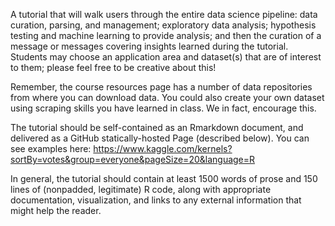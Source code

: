 A tutorial that will walk users through the entire data science pipeline: data curation, parsing, and management; exploratory data analysis; hypothesis testing and machine learning to provide analysis; and then the curation of a message or messages covering insights learned during the tutorial. Students may choose an application area and dataset(s) that are of interest to them; please feel free to be creative about this!

Remember, the course resources page has a number of data repositories from where you can download data. You could also create your own dataset using scraping skills you have learned in class. We in fact, encourage this.

The tutorial should be self-contained as an Rmarkdown document, and delivered as a GitHub statically-hosted Page (described below). You can see examples here: https://www.kaggle.com/kernels?sortBy=votes&group=everyone&pageSize=20&language=R

In general, the tutorial should contain at least 1500 words of prose and 150 lines of (nonpadded, legitimate) R code, along with appropriate documentation, visualization, and links to any external information that might help the reader.
